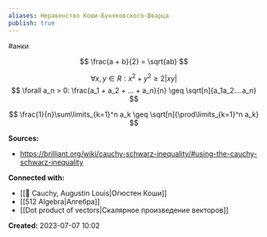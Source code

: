 ```yaml
---
aliases: Неравенство Коши-Буняковского-Шварца
publish: true
---
```

#анки

$$
\frac{a + b}{2} = \sqrt{ab}
$$

$$
\forall x, y \in R: x^2 + y^2 \geq 2|xy| 
$$
$$
\forall a_n > 0: \frac{a_1 + a_2 + ... + a_n}{n} \geq \sqrt[n]{a_1a_2....a_n}
$$

$$
\frac{1}{n}\sum\limits_{k=1}^n a_k \geq \sqrt[n]{\prod\limits_{k=1}^n a_k}
$$

**Sources:**
- https://brilliant.org/wiki/cauchy-schwarz-inequality/#using-the-cauchy-schwarz-inequality


**Connected with:**
- [[👤 Cauchy, Augustin Louis|Огюстен Коши]]
- [[512 Algebra|Алгебра]]
- [[Dot product of vectors|Скалярное произведение векторов]]



**Created:** 2023-07-07 10:02
